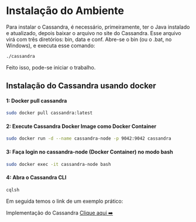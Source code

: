 <h1>Instalação do Ambiente</h1>

Para instalar o Cassandra, é necessário, primeiramente, ter o Java instalado e atualizado, depois baixar o arquivo no site do Cassandra. Esse arquivo virá com três diretórios: bin, data e conf. Abre-se o bin (ou o .bat, no Windows), e executa esse comando:  

```sh
./cassandra  
```  

Feito isso, pode-se iniciar o trabalho.

<h2>Instalação do Cassandra usando docker</h2>

#### 1: Docker pull cassandra

```sh
sudo docker pull cassandra:latest
```

#### 2: Execute Cassandra Docker Image como Docker Container

```sh
sudo docker run -d --name cassandra-node -p 9042:9042 cassandra
```

#### 3: Faça login no cassandra-node (Docker Container) no modo bash

```sh
sudo docker exec -it cassandra-node bash
```

#### 4: Abra o Cassandra CLI

```sh
cqlsh
```

Em seguida temos o link de um exemplo prático:

Implementação do Cassandra [Clique aqui ➡️](implementacao-pratica.md)
